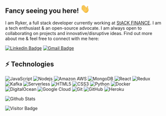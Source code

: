 ## Fancy seeing you here! <img src="https://raw.githubusercontent.com/RykerXE/RykerXE/master/wave.gif" width="30px">

I am Ryker, a full stack developer currently working at [StACK FINANCE](https://stackfinance.co/). I am a tech enthusiast & an open-source advocate. I am always open to collaborating on projects and innovative/disruptive ideas. Find out more about me & feel free to connect with me here:

[![Linkedin Badge](https://img.shields.io/badge/-rajnish-blue?style=flat-square&logo=Linkedin&logoColor=white&link=https://www.linkedin.com/in/rykerxs/)](https://www.linkedin.com/in/rykerxs/)
[![Gmail Badge](https://img.shields.io/badge/-rajnishxsn@gmail.com-c14438?style=flat-square&logo=Gmail&logoColor=white&link=mailto:rajnishxsn@gmail.com)](mailto:rajnishxsn@gmail.com)

## ⚡ Technologies

![JavaScript](https://img.shields.io/badge/-JavaScript-black?style=flat-square&logo=javascript)
![Nodejs](https://img.shields.io/badge/-Nodejs-black?style=flat-square&logo=Node.js)
![Amazon AWS](https://img.shields.io/badge/Amazon%20AWS-232F3E?style=flat-square&logo=amazon-aws)
![MongoDB](https://img.shields.io/badge/-MongoDB-black?style=flat-square&logo=mongodb)
![React](https://img.shields.io/badge/-React-black?style=flat-square&logo=react)
![Redux](https://img.shields.io/badge/-Redux-764ABC?style=flat-square&logo=redux)
![Kafka](https://img.shields.io/badge/-Kafka-000000?style=flat-square&logo=Apache-Kafka)
![Serverless](https://img.shields.io/badge/-Serverless-00000?style=flat-square&logo=Serverless)
![HTML5](https://img.shields.io/badge/-HTML5-E34F26?style=flat-square&logo=html5&logoColor=white)
![CSS3](https://img.shields.io/badge/-CSS3-1572B6?style=flat-square&logo=css3)
![Python](https://img.shields.io/badge/-Python-black?style=flat-square&logo=Python)
![Docker](https://img.shields.io/badge/-Docker-black?style=flat-square&logo=docker)
![DigitalOcean](https://img.shields.io/badge/-Digital%20Ocean-darkblue?style=flat-square&logo=digitalocean)
![Google Cloud](https://img.shields.io/badge/Google%20Cloud-black?style=flat-square&logo=google-cloud)
![Git](https://img.shields.io/badge/-Git-black?style=flat-square&logo=git)
![GitHub](https://img.shields.io/badge/-GitHub-181717?style=flat-square&logo=github)
![Heroku](https://img.shields.io/badge/-Heroku-430098?style=flat-square&logo=heroku)

![Github Stats](https://github-readme-stats.vercel.app/api?username=RykerXE&show_icons=true)

![Visitor Badge](https://visitor-badge.laobi.icu/badge?page_id=RykerXE.RykerXE)
